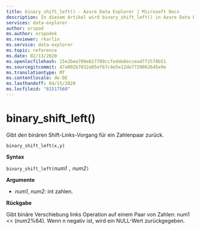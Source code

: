 ```yaml
---
title: binary_shift_left() - Azure Data Explorer | Microsoft Docs
description: In diesem Artikel wird binary_shift_left() in Azure Data Explorer beschrieben.
services: data-explorer
author: orspod
ms.author: orspodek
ms.reviewer: rkarlin
ms.service: data-explorer
ms.topic: reference
ms.date: 02/13/2020
ms.openlocfilehash: 15e2bee789e627709ccfedde8eccead7f2578b51
ms.sourcegitcommit: 47a002b7032a05ef67c4e5e12de7720062645e9e
ms.translationtype: MT
ms.contentlocale: de-DE
ms.lasthandoff: 04/15/2020
ms.locfileid: "81517560"
---
```

# <a name="binary_shift_left"></a>binary_shift_left()

Gibt den binären Shift-Links-Vorgang für ein Zahlenpaar zurück.

```kusto
binary_shift_left(x,y)  
```

**Syntax**

`binary_shift_left(`*num1* `,` *num2*`)`

**Argumente**

* *num1*, *num2*: int zahlen.

**Rückgabe**

Gibt binäre Verschiebung links Operation auf einem Paar von Zahlen: num1 << (num2%64).
Wenn n negativ ist, wird ein NULL-Wert zurückgegeben.